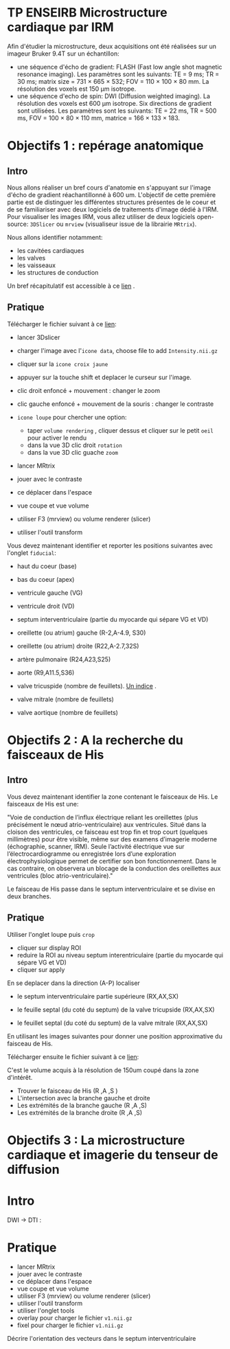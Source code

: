  # TP ENSEIRB Microstructure cardiaque par IRM

Afin d'étudier la microstructure, deux acquisitions ont été réalisées sur un imageur Bruker 9.4T sur un échantillon:

- une séquence d'écho de gradient: FLASH (Fast low angle shot magnetic resonance imaging). Les paramètres sont les suivants: TE = 9  ms;  TR = 30  ms;  matrix size = 731 × 665 × 532;  FOV = 110 × 100 × 80 mm. La résolution des voxels est 150 μm isotrope.
- une séquence d'echo de spin: DWI (Diffusion weighted imaging). La résolution des voxels est 600 μm isotrope.  Six directions de gradient sont utilisées. Les paramètres sont les suivants: TE = 22  ms, TR = 500  ms,  FOV = 100 × 80 × 110  mm, matrice = 166 × 133 × 183. 


# Objectifs 1 : repérage anatomique

## Intro

Nous allons réaliser un bref cours d'anatomie en s'appuyant sur l'image d'écho de gradient réachantillonné à 600 um. L'objectif de cette première partie est de distinguer les différentes structures présentes de le coeur et de se familiariser avec deux logiciels de traitements d'image dédié à l'IRM. Pour visualiser les images IRM, vous allez utiliser de deux logiciels open-source: `3DSlicer` ou `mrview` (visualiseur issue de la librairie `MRtrix`).   

Nous allons identifier notamment:

* les cavitées cardiaques
* les valves
* les vaisseaux
* les structures de conduction


Un bref récapitulatif est accessible à ce [lien](Annexes/README.md) .

## Pratique

 Télécharger le fichier suivant à ce [lien]():
 
- lancer 3Dslicer  
- charger l'image avec l'`icone data`, choose file to add `Intensity.nii.gz`
- cliquer sur la `icone croix jaune`
- appuyer sur la touche shift et deplacer le curseur sur l'image.
- clic droit enfoncé + mouvement : changer le zoom
- clic gauche enfoncé + mouvement de la souris : changer le contraste
- `icone loupe` pour chercher une option:
   - taper `volume rendering` , cliquer dessus et cliquer sur le petit `oeil` pour activer le rendu 
	- dans la vue 3D clic droit `rotation`
	- dans la vue 3D clic guache `zoom`



- lancer MRtrix  
- jouer avec le contraste
- ce déplacer dans l'espace
- vue coupe et vue volume 
- utiliser F3 (mrview) ou volume renderer (slicer)
- utiliser l'outil transform



Vous devez maintenant identifier et reporter les positions suivantes avec l'onglet `fiducial`:

* haut du coeur (base)

* bas du coeur (apex)

* ventricule gauche (VG)

* ventricule droit (VD)

* septum interventriculaire (partie du myocarde qui sépare VG et VD) 

* oreillette (ou atrium) gauche (R-2,A-4.9, S30)

* oreillette (ou atrium) droite (R22,A-2.7,32S)

* artère pulmonaire (R24,A23,S25)

* aorte (R9,A11.5,S36)

* valve tricuspide (nombre de feuillets). [Un indice](https://fr.wikipedia.org/wiki/Valve_tricuspide) .

* valve mitrale (nombre de feuillets)

* valve aortique (nombre de feuillets)


# Objectifs 2 : A la recherche du faisceaux de His

## Intro

Vous devez maintenant identifier la zone contenant le faisceaux de His. Le faisceaux de His est une:

"Voie de conduction de l’influx électrique reliant les oreillettes (plus précisément le nœud atrio-ventriculaire) aux ventricules. Situé dans la cloison des ventricules, ce faisceau est trop fin et trop court (quelques millimètres) pour être visible, même sur des examens d’imagerie moderne (échographie, scanner, IRM). Seule l’activité électrique vue sur l’électrocardiogramme ou enregistrée lors d’une exploration électrophysiologique permet de certifier son bon fonctionnement. Dans le cas contraire, on observera un blocage de la conduction des oreillettes aux ventricules (bloc atrio-ventriculaire)." 

Le faisceau de His passe dans le septum interventriculaire et se divise en deux branches.

## Pratique

Utiliser l'onglet loupe puis `crop`
 - cliquer sur display ROI
 - reduire la ROI au niveau septum interentriculaire (partie du myocarde qui sépare VG et VD) 
 - cliquer sur apply

En se deplacer dans la direction (A-P) localiser 

* le septum interventriculaire partie supérieure (RX,AX,SX)

* le feuille septal (du coté du septum) de la valve tricupside (RX,AX,SX)

* le feuillet septal (du coté du septum) de la valve mitrale (RX,AX,SX)

En utilisant les images suivantes pour donner une position approximative du faisceau de His.

Télécharger ensuite le fichier suivant à ce [lien]():

C'est le volume acquis à la résolution de 150um coupé dans la zone d'intérêt. 

* Trouver le faisceau de His (R ,A ,S ) 
* L'intersection avec la branche gauche et droite
* Les extrémités de la branche gauche (R ,A ,S) 
* Les extrémités de la branche droite (R ,A ,S) 


# Objectifs 3 : La microstructure cardiaque et imagerie du tenseur de diffusion

# Intro 


DWI -> DTI : 

# Pratique

- lancer MRtrix  
- jouer avec le contraste
- ce déplacer dans l'espace
- vue coupe et vue volume 
- utiliser F3 (mrview) ou volume renderer (slicer)
- utiliser l'outil transform
- utiliser l'onglet tools
- overlay pour charger le fichier `v1.nii.gz`
- fixel pour charger le fichier `v1.nii.gz`

Décrire l'orientation des vecteurs dans le septum interventriculaire

